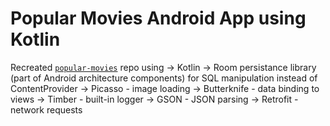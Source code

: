 # Popular Movies Android App using Kotlin

Recreated [`popular-movies`](https://github.com/coreen/popular-movies) repo using
  -> Kotlin
  -> Room persistance library (part of Android architecture components) for SQL manipulation instead of ContentProvider
  -> Picasso - image loading
  -> Butterknife - data binding to views
  -> Timber - built-in logger
  -> GSON - JSON parsing
  -> Retrofit - network requests
